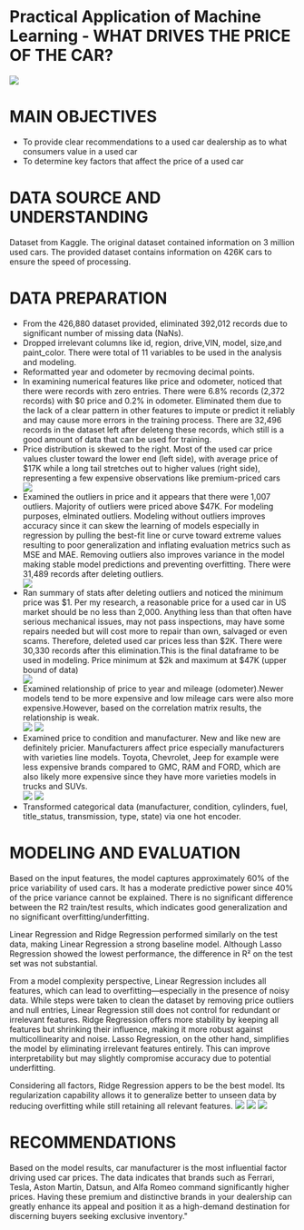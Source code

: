 # Practical Application of Machine Learning - WHAT DRIVES THE PRICE OF THE CAR?

<img src="/images/usedcardealership.jpg"/>

# MAIN OBJECTIVES
<ul>
    <li>To provide clear recommendations to a used car dealership as to what consumers value in a used car</li>
    <li>To  determine key factors that affect the price of a used car</li>
</ul>

# DATA SOURCE AND UNDERSTANDING
<p>Dataset from Kaggle. The original dataset contained information on 3 million used cars. The provided dataset contains information on 426K cars to ensure the speed of processing. </p>

# DATA PREPARATION 
<ul>
    <li>From the 426,880 dataset provided, eliminated 392,012 records due to significant number of missing data (NaNs).</li>
    <li>Dropped irrelevant columns like id, region, drive,VIN, model, size,and paint_color. There were total of 11 variables to be used in the analysis and modeling.</li>
    <li>Reformatted year and odometer by recmoving decimal points.</li>
    <li>In examining numerical features like price and odometer, noticed that there were records with zero entries. There were 6.8% records (2,372 records) with $0 price and 0.2% in odometer. Eliminated them due to the lack of a clear pattern in other features to impute or predict it reliably and may cause more errors in the training process. There are 32,496 records in the dataset left after deleteng these records, which still is a good amount of data that can be used for training. </li>
     <li>Price distribution is skewed to the right. Most of the used car price values cluster toward the lower end (left side), with average price of $17K while a long tail stretches out to higher values (right side), representing a few expensive observations like premium-priced cars </li>
    <img src="/images/price_distribution.png"/>
    <li>Examined the outliers in price and it appears that there were 1,007 outliers. Majority of outliers were priced above $47K. For modeling purposes, elminated outliers. Modeling without outliers improves accuracy since it can skew the learning of models especially in regression by pulling the best-fit line or curve toward extreme values resulting to poor generalization and inflating evaluation metrics such as MSE and MAE. Removing outliers also improves variance in the model making stable model predictions and preventing overfitting. There were 31,489 records after deleting outliers. </li>
      <img src="/images/price_dist_boxplot.png"/>
    <li>Ran summary of stats after deleting outliers and noticed the minimum price was $1. Per my research, a reasonable price for a used car in US market should be no less than 2,000. Anything less than that often have serious mechanical issues, may not pass inspections, may have some repairs needed but will cost more to repair than own, salvaged or even scams. Therefore, deleted used car prices less than $2K. There were 30,330 records after this elimination.This is the final dataframe to be used in modeling. Price minimum at $2k and maximum at $47K (upper bound of data) </li>
      <img src="/images/model_price_distr.png"/>
    <li>Examined relationship of price to year and mileage (odometer).Newer models tend to be more expensive and low mileage cars were also more expensive.However, based on the correlation matrix results, the relationship is weak.</li>
      <img src="/images/price_by_year.png"/> <img src="/images/price_by_odometer.png"/> 
    <li>Examined price to condition and manufacturer. New and like new are definitely pricier. Manufacturers affect price especially manufacturers with varieties line models. Toyota, Chevrolet, Jeep for example were less expensive brands compared to GMC, RAM and FORD, which are also likely more expensive since they have more varieties models in trucks and SUVs. </li>
    <img src="/images/price_bycond_model.png"/>
    <img src="/images/price_bymanuf.png"/>
     <li>Transformed categorical data (manufacturer, condition, cylinders, fuel, title_status, transmission, type, state) via one hot encoder.</li>
</ul>

# MODELING AND EVALUATION
    
Based on the input features, the model captures approximately 60% of the price variability of used cars. It has a moderate predictive power since 40% of the price variance cannot be explained. There is no significant difference between the R2 train/test results, which indicates good generalization and no significant overfitting/underfitting.

Linear Regression and Ridge Regression performed similarly on the test data, making Linear Regression a strong baseline model. Although Lasso Regression showed the lowest performance, the difference in R² on the test set was not substantial.

From a model complexity perspective, Linear Regression includes all features, which can lead to overfitting—especially in the presence of noisy data. While steps were taken to clean the dataset by removing price outliers and null entries, Linear Regression still does not control for redundant or irrelevant features. Ridge Regression offers more stability by keeping all features but shrinking their influence, making it more robust against multicollinearity and noise. Lasso Regression, on the other hand, simplifies the model by eliminating irrelevant features entirely. This can improve interpretability but may slightly compromise accuracy due to potential underfitting.

Considering all factors, Ridge Regression appers to be the best model. Its regularization capability allows it to generalize better to unseen data by reducing overfitting while still retaining all relevant features.
<img src="/images/linreg_features.png"/>
<img src="/images/ridge_features.png"/>
<img src="/images/lasso_features.png"/>

# RECOMMENDATIONS

Based on the model results, car manufacturer is the most influential factor driving used car prices. The data indicates that brands such as Ferrari, Tesla, Aston Martin, Datsun, and Alfa Romeo command significantly higher prices. Having these premium and distinctive brands in your dealership can greatly enhance its appeal and position it as a high-demand destination for discerning buyers seeking exclusive inventory."